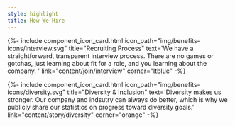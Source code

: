 ```yaml
---
style: highlight
title: How We Hire
---
```


<div class="row mx-auto text-center">

{%- include component_icon_card.html 
icon_path="img/benefits-icons/interview.svg"
title="Recruiting Process"
text='We have a straightforward, transparent interview process. There are no games or gotchas, just learning about fit for a role, and you learning about the company. ' 
link="content/join/interview"
corner="ltblue" -%}

{%- include component_icon_card.html 
icon_path="img/benefits-icons/diversity.svg"
title="Diversity & Inclusion"
text='Diversity makes us stronger. Our company and indsutry can always do better, which is why we publicly share our statistics on progress toward diversity goals.'
link="content/story/diversity"
corner="orange" -%}

</div>